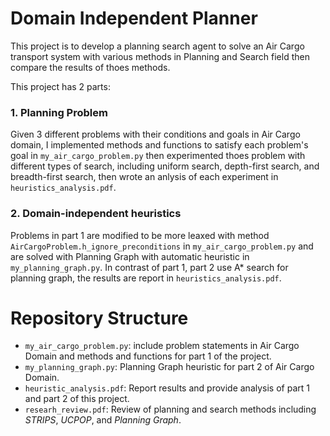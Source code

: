 # Domain Independent Planner

This project is to develop a planning search agent to solve an Air Cargo transport system with various methods in Planning and Search field then compare the results of thoes methods.

This project has 2 parts:

### 1. Planning Problem
 Given 3 different problems with their conditions and goals in Air Cargo domain, I implemented methods and functions to satisfy each problem's goal in `my_air_cargo_problem.py` then experimented thoes problem with different types of search, including uniform search, depth-first search, and breadth-first search, then wrote an anlysis of each experiment in `heuristics_analysis.pdf`.

### 2. Domain-independent heuristics
 Problems in part 1 are modified to be more leaxed with method `AirCargoProblem.h_ignore_preconditions` in `my_air_cargo_problem.py` and are solved with Planning Graph with automatic heuristic in `my_planning_graph.py`.
 In contrast of part 1, part 2 use A* search for planning graph, the results are report in `heuristics_analysis.pdf`.

# Repository Structure
- `my_air_cargo_problem.py`: include problem statements in Air Cargo Domain and methods and functions for part 1 of the project.
- `my_planning_graph.py`: Planning Graph heuristic for part 2 of Air Cargo Domain.
- `heuristic_analysis.pdf`: Report results and provide analysis of part 1 and part 2 of this project.
- `researh_review.pdf`: Review of planning and search methods including _STRIPS_, _UCPOP_, and _Planning Graph_.
